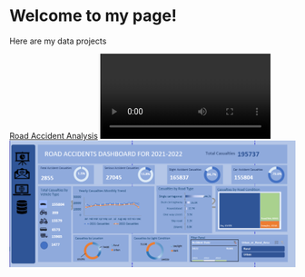 # Welcome to my page!


Here are my data projects  

[Road Accident Analysis](https://naimamunir17.wixsite.com/naimamunir)
![](/assets/dashboardvideo.mp4)
![](/assets/Dashboard_picture_CROPPED.png)
















